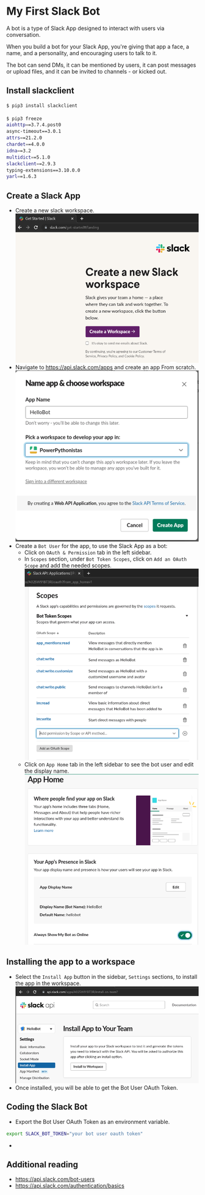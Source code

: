 # My First Slack Bot
<p>A bot is a type of Slack App designed to interact with users via conversation.</p>
<p>When you build a bot for your Slack App, you're giving that app a face, a name, and a personality, and encouraging users to talk to it.</p>
<p>The bot can send DMs, it can be mentioned by users, it can post messages or upload files, and it can be invited to channels - or kicked out.</p>

## Install slackclient
```sh
$ pip3 install slackclient

$ pip3 freeze
aiohttp==3.7.4.post0
async-timeout==3.0.1
attrs==21.2.0
chardet==4.0.0
idna==3.2
multidict==5.1.0
slackclient==2.9.3
typing-extensions==3.10.0.0
yarl==1.6.3
```

## Create a Slack App
- Create a new slack workspace.<br>
![slackWorkspace](ss/ss1.png)
- Navigate to https://api.slack.com/apps and create an app From scratch.
![slackApp](ss/ss3.png)
- Create a `Bot User` for the app, to use the Slack App as a bot:
  - Click on `OAuth & Permission` tab in the left sidebar.
  - In `Scopes` section, under `Bot Token Scopes`, click on `Add an OAuth Scope` and add the needed scopes.
  ![slackApp](ss/ss4.png)
  - Click on `App Home` tab in the left sidebar to see the bot user and edit the display name.
  ![botUser](ss/ss6.png)

## Installing the app to a workspace
- Select the `Install App` button in the sidebar, `Settings` sections, to install the app in the workspace.
![InstallApp](ss/ss7.png)
- Once installed, you will be able to get the Bot User OAuth Token.

## Coding the Slack Bot
- Export the Bot User OAuth Token as an environment variable.
```sh
export SLACK_BOT_TOKEN="your bot user oauth token"
```
- 

## Additional reading
- https://api.slack.com/bot-users
- https://api.slack.com/authentication/basics